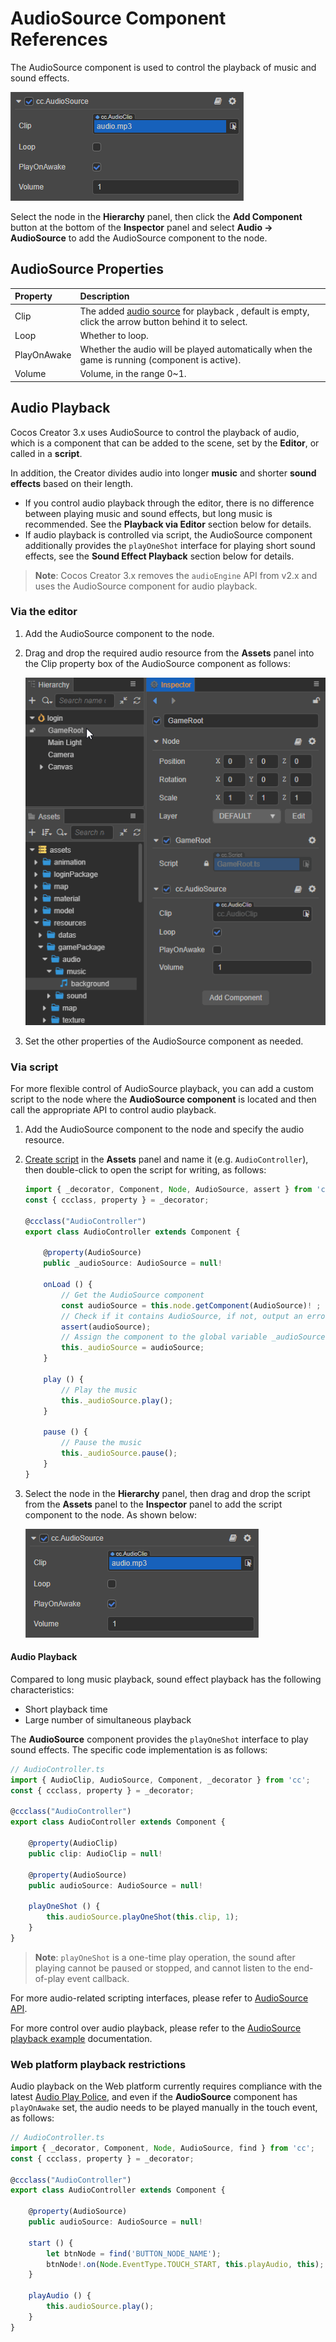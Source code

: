 # AudioSource Component References

The AudioSource component is used to control the playback of music and sound effects.

![audioSource](audio/audiosource.png)

Select the node in the **Hierarchy** panel, then click the **Add Component** button at the bottom of the **Inspector** panel and select **Audio -> AudioSource** to add the AudioSource component to the node.

## AudioSource Properties

|Property | Description |
|:-- | :-- |
|Clip | The added [audio source](../asset/audio.md) for playback , default is empty, click the arrow button behind it to select. |
|Loop | Whether to loop. |
|PlayOnAwake | Whether the audio will be played automatically when the game is running (component is active). |
|Volume | Volume, in the range 0~1. |

## Audio Playback

Cocos Creator 3.x uses AudioSource to control the playback of audio, which is a component that can be added to the scene, set by the **Editor**, or called in a **script**.

In addition, the Creator divides audio into longer **music** and shorter **sound effects** based on their length.

- If you control audio playback through the editor, there is no difference between playing music and sound effects, but long music is recommended. See the **Playback via Editor** section below for details.
- If audio playback is controlled via script, the AudioSource component additionally provides the `playOneShot` interface for playing short sound effects, see the **Sound Effect Playback** section below for details.

> **Note**: Cocos Creator 3.x removes the `audioEngine` API from v2.x and uses the AudioSource component for audio playback.

### Via the editor

1. Add the AudioSource component to the node.
2. Drag and drop the required audio resource from the **Assets** panel into the Clip property box of the AudioSource component as follows:

    ![audioClip](audio/audiocilp.gif)

3. Set the other properties of the AudioSource component as needed.

### Via script

For more flexible control of AudioSource playback, you can add a custom script to the node where the **AudioSource component** is located and then call the appropriate API to control audio playback.

1. Add the AudioSource component to the node and specify the audio resource.
2. [Create script](../scripting/setup.md) in the **Assets** panel and name it (e.g. ``AudioController``), then double-click to open the script for writing, as follows:

    ```typescript
    import { _decorator, Component, Node, AudioSource, assert } from 'cc';
    const { ccclass, property } = _decorator;

    @ccclass("AudioController")
    export class AudioController extends Component { 
    
        @property(AudioSource)
        public _audioSource: AudioSource = null!

        onLoad () {
            // Get the AudioSource component
            const audioSource = this.node.getComponent(AudioSource)! ;
            // Check if it contains AudioSource, if not, output an error message
            assert(audioSource);
            // Assign the component to the global variable _audioSource
            this._audioSource = audioSource;
        }

        play () {
            // Play the music
            this._audioSource.play();
        }

        pause () {
            // Pause the music
            this._audioSource.pause();
        }
    }
    ```

3. Select the node in the **Hierarchy** panel, then drag and drop the script from the **Assets** panel to the **Inspector** panel to add the script component to the node. As shown below:

    ![audioSource](audio/audiosource.png)

#### Audio Playback

Compared to long music playback, sound effect playback has the following characteristics:

- Short playback time
- Large number of simultaneous playback

The **AudioSource** component provides the `playOneShot` interface to play sound effects. The specific code implementation is as follows:

```typescript
// AudioController.ts
import { AudioClip, AudioSource, Component, _decorator } from 'cc';
const { ccclass, property } = _decorator;

@ccclass("AudioController")
export class AudioController extends Component {     

    @property(AudioClip)
    public clip: AudioClip = null!   

    @property(AudioSource)
    public audioSource: AudioSource = null!

    playOneShot () {
        this.audioSource.playOneShot(this.clip, 1);
    }
}
```

> **Note**: `playOneShot` is a one-time play operation, the sound after playing cannot be paused or stopped, and cannot listen to the end-of-play event callback.

For more audio-related scripting interfaces, please refer to [AudioSource API](__APIDOC__/en/classes/component_audio.audiosource.html).

For more control over audio playback, please refer to the [AudioSource playback example](./audioExample.md) documentation.

### Web platform playback restrictions

Audio playback on the Web platform currently requires compliance with the latest [Audio Play Police](https://www.chromium.org/audio-video/autoplay), and even if the **AudioSource** component has `playOnAwake` set, the audio needs to be played manually in the touch event, as follows:

```typescript
// AudioController.ts
import { _decorator, Component, Node, AudioSource, find } from 'cc';
const { ccclass, property } = _decorator;

@ccclass("AudioController")
export class AudioController extends Component {      

    @property(AudioSource)
    public audioSource: AudioSource = null!

    start () {
        let btnNode = find('BUTTON_NODE_NAME');
        btnNode!.on(Node.EventType.TOUCH_START, this.playAudio, this);
    }
    
    playAudio () {
        this.audioSource.play();
    }
}
```
